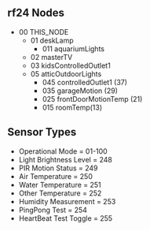 ## rf24 Nodes

* 00 THIS_NODE
    * 01 deskLamp
      * 011 aquariumLights
    * 02 masterTV
    * 03 kidsControlledOutlet1
    * 05 atticOutdoorLights
      * 045 controlledOutlet1 (37)
      * 035 garageMotion (29)
      * 025 frontDoorMotionTemp (21)
      * 015 roomTemp(13)

## Sensor Types
* Operational Mode = 01-100
* Light Brightness Level = 248
* PIR Motion Status = 249
* Air Temperature = 250
* Water Temperature = 251
* Other Temperature = 252
* Humidity Measurement = 253
* PingPong Test = 254
* HeartBeat Test Toggle = 255
